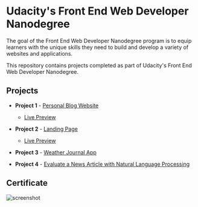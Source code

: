 # Udacity's Front End Web Developer Nanodegree

The goal of the Front End Web Developer Nanodegree program is to equip learners with the unique skills they need to build and develop a variety of websites and applications. 

This repository contains projects completed as part of Udacity's Front End Web Developer Nanodegree.

## Projects

- **Project 1** - [Personal Blog Website](https://github.com/May-95/nanodegree-projects/tree/main/Project%201%20-%20personal%20blog)

   - [Live Preview](https://may-95.github.io/nanodegree-projects/Project%201%20-%20personal%20blog)

- **Project 2** - [Landing Page](https://github.com/May-95/nanodegree-projects/tree/main/Project%202%20-%20landing%20page)

   - [Live Preview](https://may-95.github.io/nanodegree-projects/Project%202%20-%20landing%20page/)

- **Project 3** - [Weather Journal App](https://github.com/May-95/nanodegree-projects/tree/main/Project%203%20-%20weather%20journal)

- **Project 4** - [Evaluate a News Article with Natural Language Processing](https://github.com/May-95/nanodegree-projects/tree/main/Project%204%20-%20Evaluate%20a%20News%20Article%20with%20NLP)

## Certificate
![screenshot](https://github.com/May-95/nanodegree-projects/blob/main/certificate.png)
